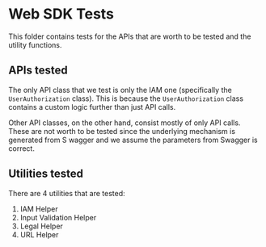 # Web SDK Tests

This folder contains tests for the APIs that are worth to be tested and the utility functions.

## APIs tested

The only API class that we test is only the IAM one (specifically the `UserAuthorization` class). This is because the `UserAuthorization` class contains a custom logic further than just API calls.

Other API classes, on the other hand, consist mostly of only API calls. These are not worth to be tested since the underlying mechanism is generated from S wagger and we assume the parameters from Swagger is correct.

## Utilities tested

There are 4 utilities that are tested:

1. IAM Helper
2. Input Validation Helper
3. Legal Helper
4. URL Helper